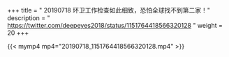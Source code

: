 +++
title = " 20190718 环卫工作检查如此细致，恐怕全球找不到第二家！"
description = " https://twitter.com/deepeyes2018/status/1151764418566320128 "
weight = 20
+++

{{< mymp4 mp4="20190718_1151764418566320128.mp4" >}}

